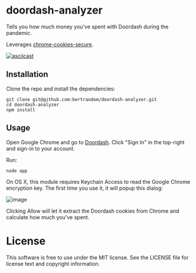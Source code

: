 # doordash-analyzer

Tells you how much money you've spent with Doordash during the pandemic.

Leverages [chrome-cookies-secure](https://www.npmjs.com/package/chrome-cookies-secure).

[![asciicast](https://asciinema.org/a/KUJGvj6Hp0PxFSRTNxbpKMfTz.svg)](https://asciinema.org/a/KUJGvj6Hp0PxFSRTNxbpKMfTz)

## Installation

Clone the repo and install the dependencies:

```
git clone git@github.com:bertrandom/doordash-analyzer.git
cd doordash-analyzer
npm install
```

## Usage

Open Google Chrome and go to [Doordash](https://www.doordash.com). Click "Sign In" in the top-right and sign-in to your account.

Run:
```
node app
```

On OS X, this module requires Keychain Access to read the Google Chrome encryption key. The first time you use it, it will popup this dialog:

![image](https://raw.githubusercontent.com/bertrandom/chrome-cookies-secure/gh-pages/access.png)

Clicking Allow will let it extract the Doordash cookies from Chrome and calculate how much you've spent.

# License

This software is free to use under the MIT license. See the LICENSE file for license text and copyright information.